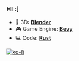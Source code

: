 ### HI :]

* 🔶 3D: [**Blender**](https://www.blender.org/)
* 🎮 Game Engine: [**Bevy**](https://bevyengine.org/)
* 💻 Code: [**Rust**](https://www.rust-lang.org/)

[![ko-fi](https://ko-fi.com/img/githubbutton_sm.svg)](https://ko-fi.com/ameknite)
